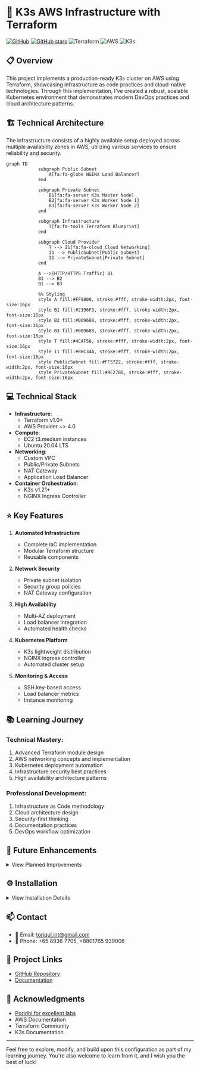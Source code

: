 # 🚀 K3s AWS Infrastructure with Terraform

[![GitHub](https://img.shields.io/badge/GitHub-K3s_AWS_Terraform-blue?style=flat&logo=github)](https://github.com/TheToriqul/k3s-aws-terraform)
[![GitHub stars](https://img.shields.io/github/stars/TheToriqul/k3s-aws-terraform?style=social)](https://github.com/TheToriqul/k3s-aws-terraform/stargazers)
![Terraform](https://img.shields.io/badge/Terraform-1.0+-blue?style=flat&logo=terraform)
![AWS](https://img.shields.io/badge/AWS-Infrastructure-orange?style=flat&logo=amazon-aws)
![K3s](https://img.shields.io/badge/K3s-Latest-brightgreen?style=flat&logo=kubernetes)

## 📋 Overview

This project implements a production-ready K3s cluster on AWS using Terraform, showcasing infrastructure as code practices and cloud-native technologies. Through this implementation, I've created a robust, scalable Kubernetes environment that demonstrates modern DevOps practices and cloud architecture patterns.

## 🏗 Technical Architecture

The infrastructure consists of a highly available setup deployed across multiple availability zones in AWS, utilizing various services to ensure reliability and security.

```mermaid
graph TD
            subgraph Public Subnet
                A[fa:fa-globe NGINX Load Balancer]
            end

            subgraph Private Subnet
                B1[fa:fa-server K3s Master Node]
                B2[fa:fa-server K3s Worker Node 1]
                B3[fa:fa-server K3s Worker Node 2]
            end

            subgraph Infrastructure
                T[fa:fa-tools Terraform Blueprint]
            end

            subgraph Cloud Provider
                T --> I1[fa:fa-cloud Cloud Networking]
                I1 --> PublicSubnet[Public Subnet]
                I1 --> PrivateSubnet[Private Subnet]
            end

            A -->|HTTP/HTTPS Traffic| B1
            B1 --> B2
            B1 --> B3

            %% Styling
            style A fill:#FF9800, stroke:#fff, stroke-width:2px, font-size:16px
            style B1 fill:#2196F3, stroke:#fff, stroke-width:2px, font-size:16px
            style B2 fill:#009688, stroke:#fff, stroke-width:2px, font-size:16px
            style B3 fill:#009688, stroke:#fff, stroke-width:2px, font-size:16px
            style T fill:#4CAF50, stroke:#fff, stroke-width:2px, font-size:16px
            style I1 fill:#8BC34A, stroke:#fff, stroke-width:2px, font-size:16px
            style PublicSubnet fill:#FF5722, stroke:#fff, stroke-width:2px, font-size:16px
            style PrivateSubnet fill:#9C27B0, stroke:#fff, stroke-width:2px, font-size:16px
```

## 💻 Technical Stack

- **Infrastructure**:
  - Terraform v1.0+
  - AWS Provider ~> 4.0
- **Compute**:
  - EC2 t3.medium instances
  - Ubuntu 20.04 LTS
- **Networking**:
  - Custom VPC
  - Public/Private Subnets
  - NAT Gateway
  - Application Load Balancer
- **Container Orchestration**:
  - K3s v1.21+
  - NGINX Ingress Controller

## ⭐ Key Features

1. **Automated Infrastructure**

   - Complete IaC implementation
   - Modular Terraform structure
   - Reusable components

2. **Network Security**

   - Private subnet isolation
   - Security group policies
   - NAT Gateway configuration

3. **High Availability**

   - Multi-AZ deployment
   - Load balancer integration
   - Automated health checks

4. **Kubernetes Platform**

   - K3s lightweight distribution
   - NGINX ingress controller
   - Automated cluster setup

5. **Monitoring & Access**
   - SSH key-based access
   - Load balancer metrics
   - Instance monitoring

## 📚 Learning Journey

### Technical Mastery:

1. Advanced Terraform module design
2. AWS networking concepts and implementation
3. Kubernetes deployment automation
4. Infrastructure security best practices
5. High availability architecture patterns

### Professional Development:

1. Infrastructure as Code methodology
2. Cloud architecture design
3. Security-first thinking
4. Documentation practices
5. DevOps workflow optimization

## 🔄 Future Enhancements

<details>
<summary>View Planned Improvements</summary>

1. Implement auto-scaling groups
2. Add cluster monitoring with Prometheus
3. Integrate CI/CD pipeline
4. Implement backup solution
5. Add service mesh capability
6. Enable SSL/TLS termination
</details>

## ⚙️ Installation

<details>
<summary>View Installation Details</summary>

### Prerequisites

- AWS CLI configured
- Terraform >= 1.0.0
- SSH key pair
- AWS credentials

### Setup Steps

1. Clone the repository

```bash
git clone https://github.com/TheToriqul/k3s-aws-terraform.git
cd k3s-aws-terraform
```

2. Initialize Terraform

```bash
terraform init
```

3. Configure variables

```bash
# create terraform.tfvars with your values
```

4. Apply the configuration

```bash
terraform apply
```

</details>

## 📫 Contact

- 📧 Email: toriqul.int@gmail.com
- 📱 Phone: +65 8936 7705, +8801765 939006

## 🔗 Project Links

- [GitHub Repository](https://github.com/TheToriqul/k3s-aws-terraform)
- [Documentation](https://github.com/TheToriqul/k3s-aws-terraform/wiki)

## 👏 Acknowledgments

- [Poridhi for excellent labs](https://poridhi.io/)
- AWS Documentation
- Terraform Community
- K3s Documentation

---

Feel free to explore, modify, and build upon this configuration as part of my learning journey. You're also welcome to learn from it, and I wish you the best of luck!
